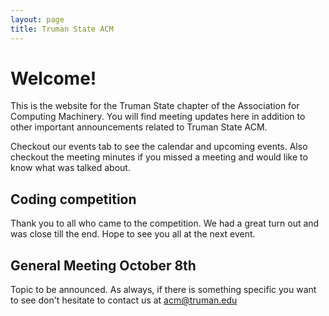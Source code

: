 ```yaml
---
layout: page
title: Truman State ACM
---
```


# Welcome!

This is the website for the Truman State chapter of the Association for Computing Machinery. You will find meeting updates here in addition to other important announcements related to Truman State ACM. 

Checkout our events tab to see the calendar and upcoming events. Also checkout the meeting minutes if you missed a meeting and would like to know what was talked about. 

## Coding competition

Thank you to all who came to the competition. We had a great turn out and was close till the end. Hope to see you all at the next event. 

## General Meeting October 8th 

Topic to be announced. As always, if there is something specific you want to see don't hesitate to contact us at acm@truman.edu